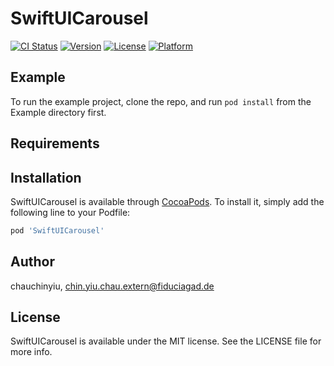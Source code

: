 # SwiftUICarousel

[![CI Status](https://img.shields.io/travis/chauchinyiu/SwiftUICarousel.svg?style=flat)](https://travis-ci.org/chauchinyiu/SwiftUICarousel)
[![Version](https://img.shields.io/cocoapods/v/SwiftUICarousel.svg?style=flat)](https://cocoapods.org/pods/SwiftUICarousel)
[![License](https://img.shields.io/cocoapods/l/SwiftUICarousel.svg?style=flat)](https://cocoapods.org/pods/SwiftUICarousel)
[![Platform](https://img.shields.io/cocoapods/p/SwiftUICarousel.svg?style=flat)](https://cocoapods.org/pods/SwiftUICarousel)

## Example

To run the example project, clone the repo, and run `pod install` from the Example directory first.

## Requirements

## Installation

SwiftUICarousel is available through [CocoaPods](https://cocoapods.org). To install
it, simply add the following line to your Podfile:

```ruby
pod 'SwiftUICarousel'
```

## Author

chauchinyiu, chin.yiu.chau.extern@fiduciagad.de

## License

SwiftUICarousel is available under the MIT license. See the LICENSE file for more info.
